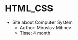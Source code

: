 # HTML_CSS
  - Site about Computer System
      <br>
    - Author: Miroslav Mihnev
    - Time: 4 month
